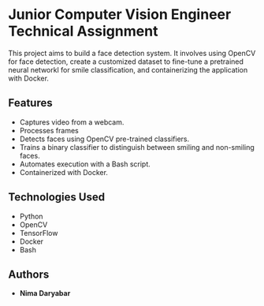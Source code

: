 # Junior Computer Vision Engineer Technical Assignment

This project aims to build a face detection system. It involves using OpenCV for face detection, create a customized dataset to fine-tune a  pretrained neural networkl for smile classification, and containerizing the application with Docker.

## Features
- Captures video from a webcam.
- Processes frames
- Detects faces using OpenCV pre-trained classifiers.
- Trains a binary classifier to distinguish between smiling and non-smiling faces.
- Automates execution with a Bash script.
- Containerized with Docker.

## Technologies Used
- Python
- OpenCV
- TensorFlow
- Docker
- Bash

## Authors
- **Nima Daryabar**